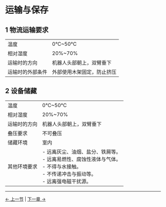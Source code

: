 
# 运输与保存

## 1 物流运输要求


|      |    |
|  ----  | ----  |
| 温度  | 0°C~50°C |
| 相对湿度  | 20%~70% |
| 运输时的方向| 机器人头部朝上，双臂垂下 |
| 运输时的外部条件  | 外部使用木架固定，防止挤压 |


## 2 设备储藏
|      |    |
|  ----  | :----  |
| 温度  | 0°C~50°C |
| 相对湿度  | 20%~70% |
| 运输时的方向| 机器人头部朝上，双臂垂下 |
| 叠压要求  | 不可叠压 |
| 储藏环境| 室内 |
| 其他环境要求| - 远离灰尘、油烟、盐分、铁屑等。 <br>- 远离易燃性、腐蚀性液体与气体。<br>- 不得与水接触。<br>- 不传递冲击与振动等。<br>- 远离强电磁干扰源。|


----
[← 上一节](3.1-SafetyInstruction.md#) | [下一章 →](/4-FirstInstallAndUse/README.md)

